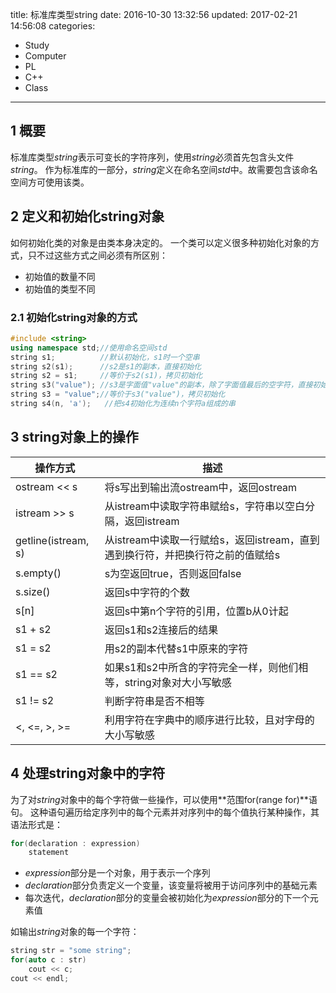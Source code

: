 title: 标准库类型string
date: 2016-10-30 13:32:56
updated: 2017-02-21 14:56:08
categories:
- Study
- Computer
- PL
- C++
- Class
---

## 1 概要

标准库类型*string*表示可变长的字符序列，使用*string*必须首先包含头文件*string*。
作为标准库的一部分，*string*定义在命名空间*std*中。故需要包含该命名空间方可使用该类。

## 2 定义和初始化string对象

如何初始化类的对象是由类本身决定的。
一个类可以定义很多种初始化对象的方式，只不过这些方式之间必须有所区别：

- 初始值的数量不同
- 初始值的类型不同

### 2.1 初始化string对象的方式

```cpp
#include <string>
using namespace std;//使用命名空间std
string s1;          //默认初始化，s1时一个空串
string s2(s1);      //s2是s1的副本，直接初始化
string s2 = s1;     //等价于s2(s1)，拷贝初始化
string s3("value"); //s3是字面值"value"的副本，除了字面值最后的空字符，直接初始化
string s3 = "value";//等价于s3("value")，拷贝初始化
string s4(n, 'a');   //把s4初始化为连续n个字符a组成的串
```

## 3 string对象上的操作

|       操作方式      |                                      描述                                      |
|---------------------|--------------------------------------------------------------------------------|
| ostream << s        | 将s写出到输出流ostream中，返回ostream                                          |
| istream >> s        | 从istream中读取字符串赋给s，字符串以空白分隔，返回istream                      |
| getline(istream, s) | 从istream中读取一行赋给s，返回istream，直到遇到换行符，并把换行符之前的值赋给s |
| s.empty()           | s为空返回true，否则返回false                                                   |
| s.size()            | 返回s中字符的个数                                                              |
| s[n]                | 返回s中第n个字符的引用，位置b从0计起                                           |
| s1 + s2             | 返回s1和s2连接后的结果                                                         |
| s1 = s2             | 用s2的副本代替s1中原来的字符                                                   |
| s1 == s2            | 如果s1和s2中所含的字符完全一样，则他们相等，string对象对大小写敏感             |
| s1 != s2            | 判断字符串是否不相等                                                           |
| <, <=, >, >=        | 利用字符在字典中的顺序进行比较，且对字母的大小写敏感                           |

## 4 处理string对象中的字符

为了对*string*对象中的每个字符做一些操作，可以使用**范围for(range for)**语句。
这种语句遍历给定序列中的每个元素并对序列中的每个值执行某种操作，其语法形式是：

```cpp
for(declaration : expression)
    statement
```

- *expression*部分是一个对象，用于表示一个序列
- *declaration*部分负责定义一个变量，该变量将被用于访问序列中的基础元素
- 每次迭代，*declaration*部分的变量会被初始化为*expression*部分的下一个元素值

如输出*string*对象的每一个字符：

```cpp
string str = "some string";
for(auto c : str)
    cout << c;
cout << endl;
```
